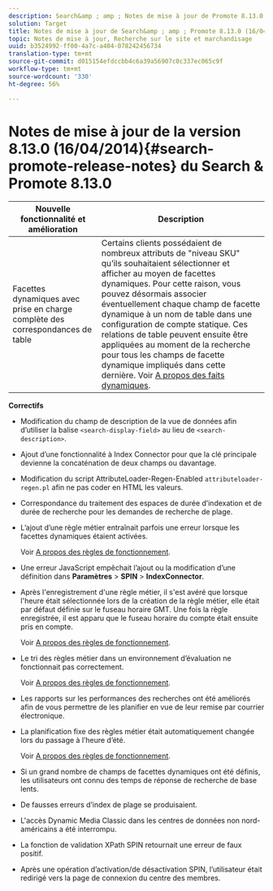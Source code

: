 ```yaml
---
description: Search&amp ; amp ; Notes de mise à jour de Promote 8.13.0.
solution: Target
title: Notes de mise à jour de Search&amp ; amp ; Promote 8.13.0 (16/04/2014)
topic: Notes de mise à jour, Recherche sur le site et marchandisage
uuid: b3524992-ff00-4a7c-a404-078242456734
translation-type: tm+mt
source-git-commit: d015154efdccbb4c6a39a56907c0c337ec065c9f
workflow-type: tm+mt
source-wordcount: '330'
ht-degree: 56%

---
```



# Notes de mise à jour de la version 8.13.0 (16/04/2014){#search-promote-release-notes} du Search &amp; Promote 8.13.0

| Nouvelle fonctionnalité et amélioration | Description |
|----------------------------------------------|---------------------------------------------------------------------------------------------------------------------------------------------------------------------------------------------------------------------------------------------------------------------------------------------------------------------------------------------------------------------------------------------|
| Facettes dynamiques avec prise en charge complète des correspondances de table | Certains clients possédaient de nombreux attributs de &quot;niveau SKU&quot; qu’ils souhaitaient sélectionner et afficher au moyen de facettes dynamiques. Pour cette raison, vous pouvez désormais associer éventuellement chaque champ de facette dynamique à un nom de table dans une configuration de compte statique. Ces relations de table peuvent ensuite être appliquées au moment de la recherche pour tous les champs de facette dynamique impliqués dans cette dernière. Voir [A propos des faits dynamiques](../c-about-design-menu/c-about-dynamic-facets.md#concept_E65A70C9C2E04804BF24FBE1B3CAD899). |

**Correctifs**

* Modification du champ de description de la vue de données afin d’utiliser la balise `<search-display-field>` au lieu de `<search-description>`.
* Ajout d’une fonctionnalité à Index Connector pour que la clé principale devienne la concaténation de deux champs ou davantage.
* Modification du script AttributeLoader-Regen-Enabled `attributeloader-regen.pl` afin ne pas coder en HTML les valeurs.
* Correspondance du traitement des espaces de durée d’indexation et de durée de recherche pour les demandes de recherche de plage.
* L’ajout d’une règle métier entraînait parfois une erreur lorsque les facettes dynamiques étaient activées.

   Voir [A propos des règles de fonctionnement](../c-about-rules-menu/c-about-business-rules.md#concept_2A93D76216754D3D8412CDEA00BD26BD).

* Une erreur JavaScript empêchait l’ajout ou la modification d’une définition dans **Paramètres** > **SPIN** > **IndexConnector**.
* Après l&#39;enregistrement d&#39;une règle métier, il s&#39;est avéré que lorsque l&#39;heure était sélectionnée lors de la création de la règle métier, elle était par défaut définie sur le fuseau horaire GMT. Une fois la règle enregistrée, il est apparu que le fuseau horaire du compte était ensuite pris en compte.

   Voir [A propos des règles de fonctionnement](../c-about-rules-menu/c-about-business-rules.md#concept_2A93D76216754D3D8412CDEA00BD26BD).

* Le tri des règles métier dans un environnement d’évaluation ne fonctionnait pas correctement.

   Voir [A propos des règles de fonctionnement](../c-about-rules-menu/c-about-business-rules.md#concept_2A93D76216754D3D8412CDEA00BD26BD).

* Les rapports sur les performances des recherches ont été améliorés afin de vous permettre de les planifier en vue de leur remise par courrier électronique.
* La planification fixe des règles métier était automatiquement changée lors du passage à l’heure d’été.

   Voir [A propos des règles de fonctionnement](../c-about-rules-menu/c-about-business-rules.md#concept_2A93D76216754D3D8412CDEA00BD26BD).

* Si un grand nombre de champs de facettes dynamiques ont été définis, les utilisateurs ont connu des temps de réponse de recherche de base lents.
* De fausses erreurs d’index de plage se produisaient.
* L&#39;accès Dynamic Media Classic dans les centres de données non nord-américains a été interrompu.
* La fonction de validation XPath SPIN retournait une erreur de faux positif.

* Après une opération d’activation/de désactivation SPIN, l’utilisateur était redirigé vers la page de connexion du centre des membres.

